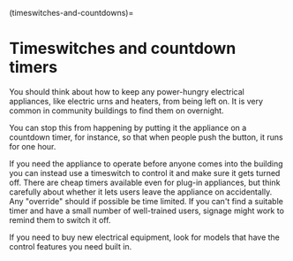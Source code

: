 (timeswitches-and-countdowns)=
# Timeswitches and countdown timers


You should think about how to keep any power-hungry electrical appliances, like electric urns and heaters, from being left on. It is very common in community buildings to find them on overnight.

You can stop this from happening by putting it the appliance on a countdown timer, for instance, so that when people push the button, it runs for one hour.

If you need the appliance to operate before anyone comes into the building you can instead use a timeswitch to control it and make sure it gets turned off.  There are cheap timers available even for plug-in appliances, but think carefully about whether it lets users leave the appliance on accidentally.  Any "override" should if possible be time limited.  If you can't find a suitable timer and have a small number of well-trained users, signage might work to remind them to switch it off.  


If you need to buy new electrical equipment, look for models that have the control features you need built in.




